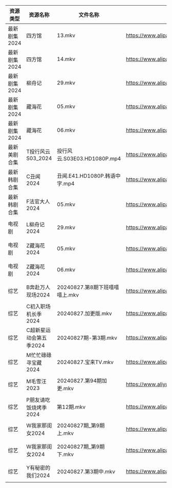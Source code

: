 | 资源类型     | 资源名称           | 文件名称                    | 分享链接                                      | 更新时间                |
| -------- | -------------- | ----------------------- | ----------------------------------------- | ------------------- |
| 最新剧集2024 | 四方馆            | 13.mkv                  | https://www.alipan.com/s/HxiqPNSqj8w      | 2024-08-27 19:09:29 |
| 最新剧集2024 | 四方馆            | 14.mkv                  | https://www.alipan.com/s/HxiqPNSqj8w      | 2024-08-27 19:09:28 |
| 最新剧集2024 | 柳舟记            | 29.mkv                  | https://www.alipan.com/s/t1fKEaAQzkK      | 2024-08-27 19:09:31 |
| 最新剧集2024 | 藏海花            | 05.mkv                  | https://www.alipan.com/s/81dJjy9sZKD      | 2024-08-27 19:09:36 |
| 最新剧集2024 | 藏海花            | 06.mkv                  | https://www.alipan.com/s/81dJjy9sZKD      | 2024-08-27 19:09:36 |
| 最新美剧合集   | T投行风云S03_2024  | 投行风云.S03E03.HD1080P.mp4 | https://www.alipan.com/s/r4CJznux8Zc      | 2024-08-27 18:06:47 |
| 最新韩剧合集   | C丑闻2024        | 丑闻.E41.HD1080P.韩语中字.mp4 | https://www.alipan.com/s/J114XwZcFVg      | 2024-08-27 18:09:07 |
| 最新韩剧合集   | F法官大人2024      | 05.mkv                  | https://www.alipan.com/s/vmXEwsv83mq      | 2024-08-27 00:05:35 |
| 电视剧      | L柳舟记2024       | 29.mkv                  | https://www.alipan.com/s/4jEpLMVV1fz      | 2024-08-27 19:05:58 |
| 电视剧      | Z藏海花2024       | 05.mkv                  | https://www.alipan.com/s/zqg7QsAadFY      | 2024-08-27 19:06:58 |
| 电视剧      | Z藏海花2024       | 06.mkv                  | https://www.alipan.com/s/zqg7QsAadFY      | 2024-08-27 19:06:58 |
| 综艺       | B奔赴万人现场2024    | 20240827.第8期下班嘻嘻嘻上.mkv  | https://www.alipan.com/s/4u7m3VMcqux      | 2024-08-27 14:07:15 |
| 综艺       | C初入职场机长季2024   | 20240827.加更版.mkv        | https://www.alipan.com/s/a9hmC3o2B18      | 2024-08-27 14:07:18 |
| 综艺       | C超新星运动会第五季2024 | 20240827期-第3期.mkv       | https://www.alipan.com/s/jRZmBqCoSKT      | 2024-08-27 14:07:23 |
| 综艺       | M忙忙碌碌寻宝藏2024   | 20240827.宝来TV.mkv       | https://www.alipan.com/s/TtfyudAgS8v      | 2024-08-27 14:07:52 |
| 综艺       | M毛雪汪2023       | 20240827.第94期加更.mkv     | https://www.aliyundrive.com/s/asPqfgPRqAg | 2024-08-27 14:07:55 |
| 综艺       | P朋友请吃饭烧烤季2024  | 第12期.mkv                | https://www.alipan.com/s/RpVhFwcaT8c      | 2024-08-27 19:07:56 |
| 综艺       | W我家那闺女2024     | 20240827期_第9期上.mkv      | https://www.alipan.com/s/6Zh3yAep1kC      | 2024-08-27 14:08:48 |
| 综艺       | W我家那闺女2024     | 20240827期_第9期下.mkv      | https://www.alipan.com/s/6Zh3yAep1kC      | 2024-08-27 14:08:48 |
| 综艺       | Y有秘密的我们2024    | 20240827.第3期中.mkv       | https://www.alipan.com/s/knSE43DBBa6      | 2024-08-27 14:08:59 |
